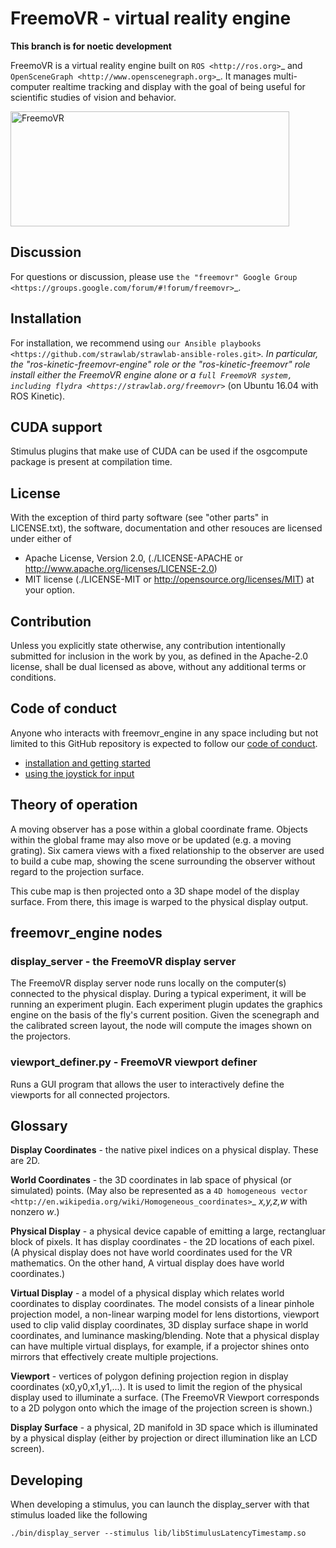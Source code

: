 # FreemoVR - virtual reality engine

**This branch is for noetic development**

FreemoVR is a virtual reality engine built on `ROS <http://ros.org>`_ and
`OpenSceneGraph <http://www.openscenegraph.org>`_. It manages
multi-computer realtime tracking and display with the goal of being
useful for scientific studies of vision and behavior.

<img src="https://strawlab.org/assets/freemovr/freemovr-principle.png" alt="FreemoVR" width="446px" height="184px"/>

## Discussion

For questions or discussion, please use `the "freemovr" Google
Group <https://groups.google.com/forum/#!forum/freemovr>`_.

## Installation

For installation, we recommend using
`our Ansible playbooks <https://github.com/strawlab/strawlab-ansible-roles.git>`_.
In particular, the "ros-kinetic-freemovr-engine" role or the "ros-kinetic-freemovr"
role install either the FreemoVR engine alone or a
`full FreemoVR system, including flydra <https://strawlab.org/freemovr>`_ (on
Ubuntu 16.04 with ROS Kinetic).

## CUDA support

Stimulus plugins that make use of CUDA can be used if the osgcompute package is
present at compilation time.

## License

With the exception of third party software (see "other parts" in LICENSE.txt),
the software, documentation and other resouces are licensed under either of

* Apache License, Version 2.0,
  (./LICENSE-APACHE or http://www.apache.org/licenses/LICENSE-2.0)
* MIT license (./LICENSE-MIT or http://opensource.org/licenses/MIT)
  at your option.

## Contribution

Unless you explicitly state otherwise, any contribution intentionally
submitted for inclusion in the work by you, as defined in the Apache-2.0
license, shall be dual licensed as above, without any additional terms or
conditions.

## Code of conduct

Anyone who interacts with freemovr_engine in any space including but not limited
to this GitHub repository is expected to follow our [code of
conduct](https://github.com/strawlab/freemovr_engine/blob/master/code_of_conduct.md).


* [installation and getting started](docs/getting_started.rst)
* [using the joystick for input](docs/joystick.rst)

## Theory of operation

A moving observer has a pose within a global coordinate frame. Objects
within the global frame may also move or be updated (e.g. a moving
grating). Six camera views with a fixed relationship to the observer
are used to build a cube map, showing the scene surrounding the
observer without regard to the projection surface.

This cube map is then projected onto a 3D shape model of the display
surface. From there, this image is warped to the physical display
output.

## freemovr_engine nodes

### display_server - the FreemoVR display server

The FreemoVR display server node runs locally on the computer(s) connected
to the physical display. During a typical experiment, it will be
running an experiment plugin. Each experiment plugin updates the
graphics engine on the basis of the fly's current position. Given the
scenegraph and the calibrated screen layout, the node will compute the
images shown on the projectors.

### viewport_definer.py - FreemoVR viewport definer

Runs a GUI program that allows the user to interactively define the
viewports for all connected projectors.

## Glossary

**Display Coordinates** - the native pixel indices on a physical
display. These are 2D.

**World Coordinates** - the 3D coordinates in lab space of physical
(or simulated) points. (May also be represented as a `4D homogeneous
vector <http://en.wikipedia.org/wiki/Homogeneous_coordinates>`_
*x,y,z,w* with nonzero *w*.)

**Physical Display** - a physical device capable of emitting a large,
rectangluar block of pixels. It has display coordinates - the 2D
locations of each pixel. (A physical display does not have world
coordinates used for the VR mathematics. On the other hand, A virtual
display does have world coordinates.)

**Virtual Display** - a model of a physical display which relates
world coordinates to display coordinates. The model consists of a
linear pinhole projection model, a non-linear warping model for lens
distortions, viewport used to clip valid display coordinates, 3D
display surface shape in world coordinates, and luminance
masking/blending. Note that a physical display can have multiple
virtual displays, for example, if a projector shines onto mirrors that
effectively create multiple projections.

**Viewport** - vertices of polygon defining projection region in
display coordinates (x0,y0,x1,y1,...). It is used to limit the region
of the physical display used to illuminate a surface. (The FreemoVR
Viewport corresponds to a 2D polygon onto which the image of the
projection screen is shown.)

**Display Surface** - a physical, 2D manifold in 3D space which is
illuminated by a physical display (either by projection or direct
illumination like an LCD screen).

## Developing

When developing a stimulus, you can launch the display_server
with that stimulus loaded like the following

``./bin/display_server --stimulus lib/libStimulusLatencyTimestamp.so``
